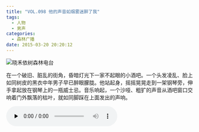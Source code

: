 ```yaml
---
title: "VOL.098 他的声音如烟雾迷醉了我"
tags:
  - 人物
  - 男声
categories:
  - 森林广播
date: 2015-03-20 20:20:12
---
```


![晓禾依树森林电台](../../../images/radiocover/radio_098.jpg) 

在一个破旧、脏乱的街角，昏暗灯光下一家不起眼的小酒吧。一个头发凌乱、脸上如同树皮的黑衣中年男子早已醉眼朦胧。他站起身，摇摇晃晃走到一架钢琴旁，伸手拿起放在钢琴上的一瓶威士忌。音乐响起，一个沙哑、粗犷的声音从酒吧窗口交响着门外飘落的枯叶，就如同脚踩在上面发出的声响。  

<audio id="audio" controls="" preload="none">
  <source id="mp3" src="http://www.coletree.com/radio/coletree_radio_098.mp3">
</audio>